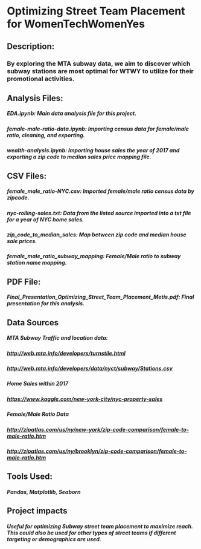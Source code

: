 # Optimizing Street Team Placement for WomenTechWomenYes

## Description:
### By exploring the MTA subway data, we aim to discover which subway stations are most optimal for WTWY to utilize for their promotional activities.


## Analysis Files:
##### **EDA.ipynb**: Main data analysis file for this project.
##### **female-male-ratio-data.ipynb**: Importing census data for female/male ratio, cleaning, and exporting.
##### **wealth-analysis.ipynb**: Importing house sales the year of 2017 and exporting a zip code to median sales price mapping file.
## CSV Files:
##### **female_male_ratio-NYC.csv**: Imported female/male ratio census data by zipcode.
##### **nyc-rolling-sales.txt**: Data from the listed source imported into a txt file for a year of NYC home sales.
##### **zip_code_to_median_sales**: Map between zip code and median house sale prices.
##### **female_male_ratio_subway_mapping**: Female/Male ratio to subway station name mapping.
## PDF File:
##### Final_Presentation_Optimizing_Street_Team_Placement_Metis.pdf: Final presentation for this analysis.

## Data Sources
##### MTA Subway Traffic and location data:
##### http://web.mta.info/developers/turnstile.html
##### http://web.mta.info/developers/data/nyct/subway/Stations.csv

##### Home Sales within 2017
##### https://www.kaggle.com/new-york-city/nyc-property-sales

##### Female/Male Ratio Data
##### http://zipatlas.com/us/ny/new-york/zip-code-comparison/female-to-male-ratio.htm
##### http://zipatlas.com/us/ny/brooklyn/zip-code-comparison/female-to-male-ratio.htm

## Tools Used:
##### Pandas, Matplotlib, Seaborn

## Project impacts
##### Useful for optimizing Subway street team placement to maximize reach.  This could also be used for other types of street teams if different targeting or demographics are used.
